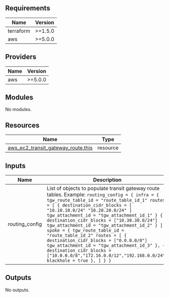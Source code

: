 <!-- BEGIN_TF_DOCS -->
## Requirements

| Name | Version |
|------|---------|
| terraform | >=1.5.0 |
| aws | >=5.0.0 |

## Providers

| Name | Version |
|------|---------|
| aws | >=5.0.0 |

## Modules

No modules.

## Resources

| Name | Type |
|------|------|
| [aws_ec2_transit_gateway_route.this](https://registry.terraform.io/providers/hashicorp/aws/latest/docs/resources/ec2_transit_gateway_route) | resource |

## Inputs

| Name | Description | Type | Default | Required |
|------|-------------|------|---------|:--------:|
| routing\_config | List of objects to populate transit gateway route tables. Example: ```routing_config = { infra = { tgw_route_table_id = "route_table_id_1" routes = [ { destination_cidr_blocks = [ "10.10.10.0/24" "10.20.20.0/24" ] tgw_attachment_id = "tgw_attachment_id_1" } { destination_cidr_blocks = ["10.30.30.0/24"] tgw_attachment_id = "tgw_attachment_id_2" } ] } spoke = { tgw_route_table_id = "route_table_id_2" routes = [ { destination_cidr_blocks = ["0.0.0.0/0"] tgw_attachment_id = "tgw_attachment_id_3" }, { destination_cidr_blocks = ["10.0.0.0/8","172.16.0.0/12","192.168.0.0/24"] blackhole = true }, ] } }``` | ```map(object({ tgw_route_table_id = string routes = list(object({ destination_cidr_blocks = list(string) tgw_attachment_id = optional(string) blackhole = optional(bool) })) }))``` | `{}` | no |

## Outputs

No outputs.
<!-- END_TF_DOCS -->